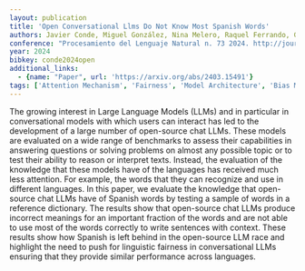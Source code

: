 ```yaml
---
layout: publication
title: 'Open Conversational Llms Do Not Know Most Spanish Words'
authors: Javier Conde, Miguel González, Nina Melero, Raquel Ferrando, Gonzalo Martínez, Elena Merino-gómez, José Alberto Hernández, Pedro Reviriego
conference: "Procesamiento del Lenguaje Natural n. 73 2024. http://journal.sepln.org/sepln/ojs/ojs/index.php/pln/article/view/6603"
year: 2024
bibkey: conde2024open
additional_links:
  - {name: "Paper", url: 'https://arxiv.org/abs/2403.15491'}
tags: ['Attention Mechanism', 'Fairness', 'Model Architecture', 'Bias Mitigation', 'Ethics and Bias']
---
```

The growing interest in Large Language Models (LLMs) and in particular in
conversational models with which users can interact has led to the development
of a large number of open-source chat LLMs. These models are evaluated on a
wide range of benchmarks to assess their capabilities in answering questions or
solving problems on almost any possible topic or to test their ability to
reason or interpret texts. Instead, the evaluation of the knowledge that these
models have of the languages has received much less attention. For example, the
words that they can recognize and use in different languages. In this paper, we
evaluate the knowledge that open-source chat LLMs have of Spanish words by
testing a sample of words in a reference dictionary. The results show that
open-source chat LLMs produce incorrect meanings for an important fraction of
the words and are not able to use most of the words correctly to write
sentences with context. These results show how Spanish is left behind in the
open-source LLM race and highlight the need to push for linguistic fairness in
conversational LLMs ensuring that they provide similar performance across
languages.
